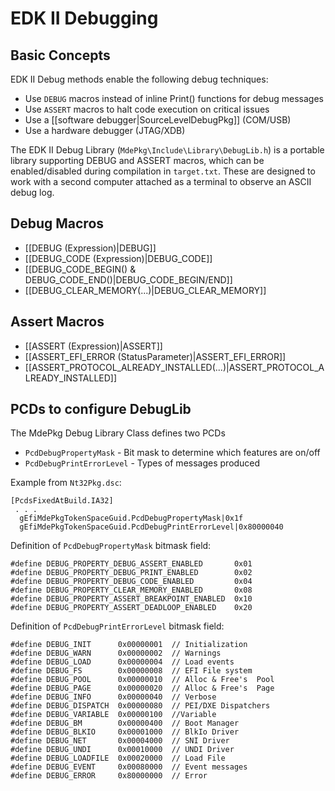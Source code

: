 # EDK II Debugging

## Basic Concepts

EDK II Debug methods enable the following debug techniques:
* Use `DEBUG` macros instead of inline Print() functions for debug messages
* Use `ASSERT` macros to halt code execution on critical issues
* Use a [[software debugger|SourceLevelDebugPkg]] (COM/USB)
* Use a hardware debugger (JTAG/XDB)

The EDK II Debug Library (`MdePkg\Include\Library\DebugLib.h`) is a portable library supporting DEBUG and ASSERT macros, which can be enabled/disabled during compilation in `target.txt`. These are designed to work with a second computer attached as a terminal to observe an ASCII debug log.

## Debug Macros

* [[DEBUG (Expression)|DEBUG]]
* [[DEBUG_CODE (Expression)|DEBUG_CODE]]
* [[DEBUG_CODE_BEGIN() & DEBUG_CODE_END()|DEBUG_CODE_BEGIN/END]]
* [[DEBUG_CLEAR_MEMORY(...)|DEBUG_CLEAR_MEMORY]]

## Assert Macros

* [[ASSERT (Expression)|ASSERT]]
* [[ASSERT_EFI_ERROR (StatusParameter)|ASSERT_EFI_ERROR]]
* [[ASSERT_PROTOCOL_ALREADY_INSTALLED(...)|ASSERT_PROTOCOL_ALREADY_INSTALLED]]

## PCDs to configure DebugLib

The MdePkg Debug Library Class defines two PCDs
* `PcdDebugPropertyMask` - Bit mask to determine which features are on/off
* `PcdDebugPrintErrorLevel` - Types of messages produced

Example from `Nt32Pkg.dsc`:

    [PcdsFixedAtBuild.IA32]
     . . .
      gEfiMdePkgTokenSpaceGuid.PcdDebugPropertyMask|0x1f
      gEfiMdePkgTokenSpaceGuid.PcdDebugPrintErrorLevel|0x80000040

Definition of `PcdDebugPropertyMask` bitmask field:

    #define DEBUG_PROPERTY_DEBUG_ASSERT_ENABLED       0x01
    #define DEBUG_PROPERTY_DEBUG_PRINT_ENABLED        0x02
    #define DEBUG_PROPERTY_DEBUG_CODE_ENABLED         0x04
    #define DEBUG_PROPERTY_CLEAR_MEMORY_ENABLED       0x08
    #define DEBUG_PROPERTY_ASSERT_BREAKPOINT_ENABLED  0x10
    #define DEBUG_PROPERTY_ASSERT_DEADLOOP_ENABLED    0x20

Definition of `PcdDebugPrintErrorLevel` bitmask field:

    #define DEBUG_INIT      0x00000001  // Initialization
    #define DEBUG_WARN      0x00000002  // Warnings
    #define DEBUG_LOAD      0x00000004  // Load events
    #define DEBUG_FS        0x00000008  // EFI File system
    #define DEBUG_POOL      0x00000010  // Alloc & Free's  Pool
    #define DEBUG_PAGE      0x00000020  // Alloc & Free's  Page
    #define DEBUG_INFO      0x00000040  // Verbose
    #define DEBUG_DISPATCH  0x00000080  // PEI/DXE Dispatchers
    #define DEBUG_VARIABLE  0x00000100  //Variable
    #define DEBUG_BM        0x00000400  // Boot Manager
    #define DEBUG_BLKIO     0x00001000  // BlkIo Driver
    #define DEBUG_NET       0x00004000  // SNI Driver
    #define DEBUG_UNDI      0x00010000  // UNDI Driver
    #define DEBUG_LOADFILE  0x00020000  // Load File 
    #define DEBUG_EVENT     0x00080000  // Event messages
    #define DEBUG_ERROR     0x80000000  // Error

